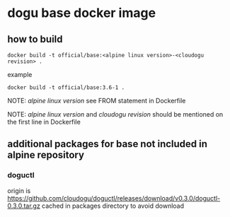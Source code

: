 # dogu base docker image

## how to build

    docker build -t official/base:<alpine linux version>-<cloudogu revision> .

example

    docker build -t official/base:3.6-1 .


NOTE: _alpine linux version_ see FROM statement in Dockerfile

NOTE: _alpine linux version_ and _cloudogu revision_ should be mentioned on the first line in Dockerfile


## additional packages for base not included in alpine repository

### doguctl

origin is https://github.com/cloudogu/doguctl/releases/download/v0.3.0/doguctl-0.3.0.tar.gz
cached in packages directory to avoid download
